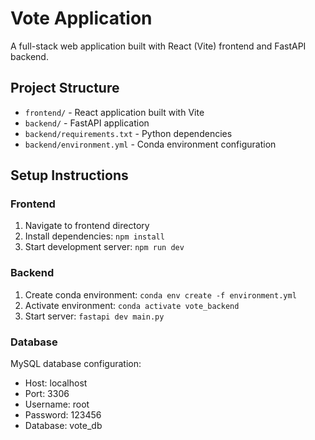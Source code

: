 # Vote Application

A full-stack web application built with React (Vite) frontend and FastAPI backend.

## Project Structure

- `frontend/` - React application built with Vite
- `backend/` - FastAPI application
- `backend/requirements.txt` - Python dependencies
- `backend/environment.yml` - Conda environment configuration

## Setup Instructions

### Frontend
1. Navigate to frontend directory
2. Install dependencies: `npm install`
3. Start development server: `npm run dev`

### Backend
1. Create conda environment: `conda env create -f environment.yml`
2. Activate environment: `conda activate vote_backend`
3. Start server: `fastapi dev main.py`

### Database
MySQL database configuration:
- Host: localhost
- Port: 3306
- Username: root
- Password: 123456
- Database: vote_db